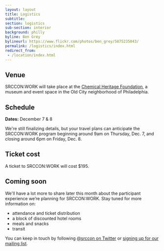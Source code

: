 ```yaml
---
layout: layout
title: Logistics
subtitle: 
section: logistics
sub-section: interior
background: philly
byline: Ben Grey
bylineurl: https://www.flickr.com/photos/ben_grey/5875235043/
permalink: /logistics/index.html
redirect_from:
 - /location/index.html
---
```


## Venue

SRCCON:WORK will take place at the [Chemical Heritage Foundation](http://www.chemheritage.org/), a museum and event space in the Old City neighborhood of Philadelphia.

## Schedule

**Dates:** December 7 & 8

We're still finalizing details, but your travel plans can anticipate the SRCCON:WORK program beginning around 9am on Thursday, Dec. 7, and closing around 6pm on Friday, Dec. 8.

## Ticket cost

A ticket to SRCCON:WORK will cost $195.

## Coming soon

We'll have a lot more to share later this month about the participant experience we’re planning for SRCCON:WORK. Stay tuned for more information on:

- attendance and ticket distribution
- a block of discounted hotel rooms
- meals and snacks
- transit

You can keep in touch by following [@srccon on Twitter](https://twitter.com/srccon) or [signing up for our mailing list](http://opennews.us5.list-manage.com/subscribe?u=71c95e9a43708843d2fdc1f09&id=996e9290cc).
